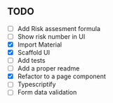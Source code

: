 ## TODO

- [ ] Add Risk assesment formula
- [ ] Show risk number in UI
- [x] Import Material
- [x] Scaffold UI
- [ ] Add tests
- [ ] Add a proper readme
- [x] Refactor to a page component
- [ ] Typescriptify
- [ ] Form data validation
